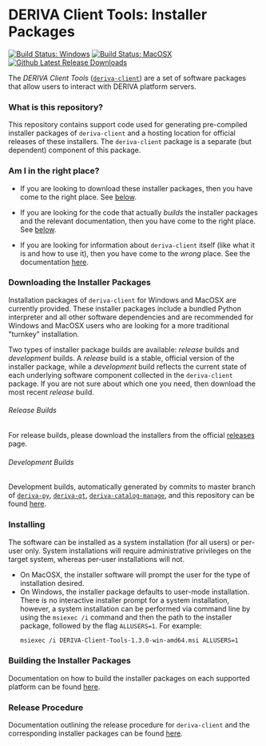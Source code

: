 # DERIVA Client Tools: Installer Packages

[![Build Status: Windows](http://buildbot.isrd.isi.edu/badges/deriva-client-bundle-Windows.svg?left_text=Build%20Status:%20Windows)](http://buildbot.isrd.isi.edu/#/)
[![Build Status: MacOSX](http://buildbot.isrd.isi.edu/badges/deriva-client-bundle-MacOS.svg?left_text=Build%20Status:%20MacOSX)](http://buildbot.isrd.isi.edu/#/)
[![Github Latest Release Downloads](https://img.shields.io/github/downloads/informatics-isi-edu/deriva-client-bundle/latest/total.svg?maxAge=600)](https://github.com/informatics-isi-edu/deriva-client-bundle/releases/latest)


The _DERIVA Client Tools_ ([`deriva-client`](https://github.com/informatics-isi-edu/deriva-client)) are a set of software packages 
that allow users to interact with DERIVA platform servers. 

### What is this repository?
This repository contains support code used for generating pre-compiled 
installer packages of `deriva-client` and a hosting location for 
official releases of these installers. The `deriva-client` package is a separate (but dependent) component of this package. 

### Am I in the right place?

* If you are looking to download these installer packages, then you have 
come to the right place. See [below](#downloading-the-installer-packages).

* If you are looking for the code that actually _builds_ the installer 
packages and the relevant documentation, then you have come to the 
right place. See [below](#building-the-installer-packages).

* If you are looking for information about `deriva-client` itself 
(like what it is and how to use it), then you have come to the _wrong_ place. 
See the documentation [here](https://github.com/informatics-isi-edu/deriva-client#deriva-client).


### Downloading the Installer Packages
Installation packages of `deriva-client` for Windows and MacOSX are 
currently provided. These installer packages include a bundled Python interpreter and all 
other software dependencies and are recommended for Windows and MacOSX 
users who are looking for a more traditional "turnkey" installation. 

Two types of installer package builds are available: _release_ builds 
and _development_ builds. A _release_ build is a stable, official 
version of the installer package, while a _development_ build reflects 
the current state of each underlying software component collected in the
`deriva-client` package. If you are not sure about which one you need, 
then download the most recent _release_ build.

###### Release Builds
For release builds, please download the installers from the official
[releases](https://github.com/informatics-isi-edu/deriva-client-bundle/releases) page.

###### Development Builds
Development builds, automatically generated by commits to master branch of
[`deriva-py`](https://github.com/informatics-isi-edu/deriva-py),
[`deriva-qt`](https://github.com/informatics-isi-edu/deriva-qt),
[`deriva-catalog-manage`](https://github.com/informatics-isi-edu/deriva-catalog-manage),
and this repository can be found [here](http://buildbot.isrd.isi.edu/~buildbot/deriva-client-bundle/).

### Installing

The software can be installed as a system installation (for all users) or per-user only.
System installations will require administrative privileges on the target system, whereas
per-user installations will not. 

* On MacOSX, the installer software will prompt the user for
the type of installation desired. 
* On Windows, the installer package defaults to user-mode 
installation. There is no interactive installer prompt for a system installation, however, 
a system installation can be performed via command line by using the `msiexec /i` command 
and then the path to the installer package, followed by the flag `ALLUSERS=1`. For example:
    ```sh
    msiexec /i DERIVA-Client-Tools-1.3.0-win-amd64.msi ALLUSERS=1
    ```

### Building the Installer Packages

Documentation on how to build the installer packages on each supported 
platform can be found [here](./building.md).

### Release Procedure

Documentation outlining the release procedure for `deriva-client` and 
the corresponding installer packages can be found [here](./releasing.md).